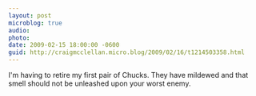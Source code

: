 ```yaml
---
layout: post
microblog: true
audio: 
photo: 
date: 2009-02-15 18:00:00 -0600
guid: http://craigmcclellan.micro.blog/2009/02/16/t1214503358.html
---
```

I'm having to retire my first pair of Chucks. They have mildewed and that smell should not be unleashed upon your worst enemy.
